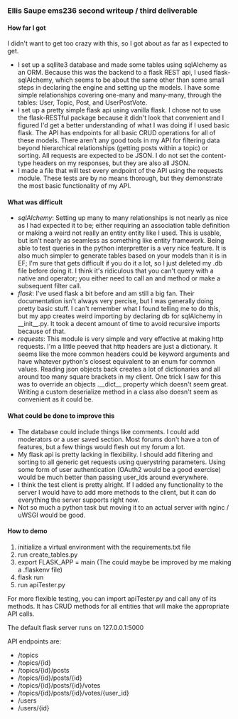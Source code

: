 ### Ellis Saupe ems236 second writeup / third deliverable

#### How far I got
I didn't want to get too crazy with this, so I got about as far as I expected to get.  
* I set up a sqllite3 database and made some tables using sqlAlchemy as an ORM.  Because this was the backend to a flask REST api, I used flask-sqlAlchemy, which seems to be about the same other than some small steps in declaring the engine and setting up the models.  I have some simple relationships covering one-many and many-many, through the tables: User, Topic, Post, and UserPostVote.
* I set up a pretty simple flask api using vanilla flask.  I chose not to use the flask-RESTful package because it didn't look that convenient and I figured I'd get a better understanding of what I was doing if I used basic flask.  The API has endpoints for all basic CRUD operations for all of these models.  There aren't any good tools in my API for filtering data beyond hierarchical relationships (getting posts within a topic) or sorting.  All requests are expected to be JSON.  I do not set the content-type headers on my responses, but they are also all JSON.
* I made a file that will test every endpoint of the API using the requests module.  These tests are by no means thorough, but they demonstrate the most basic functionality of my API.  

#### What was difficult
* *sqlAlchemy*: Setting up many to many relationships is not nearly as nice as I had expected it to be; either requiring an association table definition or making a weird not really an entity entity like I used.  This is usable, but isn't nearly as seamless as something like entity framework.  Being able to test queries in the python interpretter is a very nice feature.  It is also much simpler to generate tables based on your models than it is in EF; I'm sure that gets difficult if you do it a lot, so I just deleted my .db file before doing it.  I think it's ridiculous that you can't query with a native and operator; you either need to call an and method or make a subsequent filter call.
* *flask*: I've used flask a bit before and am still a big fan.  Their documentation isn't always very percise, but I was generally doing pretty basic stuff. I can't remember what I found telling me to do this, but my app creates weird importing by declaring db for sqlAlchemy in \_\_init\_\_.py. It took a decent amount of time to avoid recursive imports because of that.
* *requests*: This module is very simple and very effective at making http requests.  I'm a little peeved that http headers are just a dictionary.  It seems like the more common headers could be keyword arguments and have whatever python's closest equivalent to an enum for common values.  Reading json objects back creates a lot of dictionaries and all around too many square brackets in my client.  One trick I saw for this was to override an objects .\_\_dict\_\_ property which doesn't seem great.  Writing a custom deserialize method in a class also doesn't seem as convenient as it could be. 

#### What could be done to improve this
* The database could include things like comments.  I could add moderators or a user saved section.  Most forums don't have a ton of features, but a few things would flesh out my forum a lot.
* My flask api is pretty lacking in flexibility.  I should add filtering and sorting to all generic get requests using querystring parameters.  Using some form of user authentication (OAuth2 would be a good exercise) would be much better than passing user_ids around everywhere.
* I think the test client is pretty alright.  If I added any functionality to the server I would have to add more methods to the client, but it can do everything the server supports right now.
* Not so much a python task but moving it to an actual server with nginc / uWSGI would be good.

#### How to demo
1. initialize a virtual environment with the requirements.txt file
2. run create_tables.py
3. export FLASK_APP = main (The could maybe be improved by me making a .flaskenv file)
4. flask run
5. run apiTester.py

For more flexible testing, you can import apiTester.py and call any of its methods.  It has CRUD methods for all entities that will make the appropriate API calls.

The default flask server runs on 127.0.0.1:5000

API endpoints are:
* /topics
* /topics/{id}
* /topics/{id}/posts
* /topics/{id}/posts/{id}
* /topics/{id}/posts/{id}/votes
* /topics/{id}/posts/{id}/votes/{user_id}
* /users
* /users/{id}
